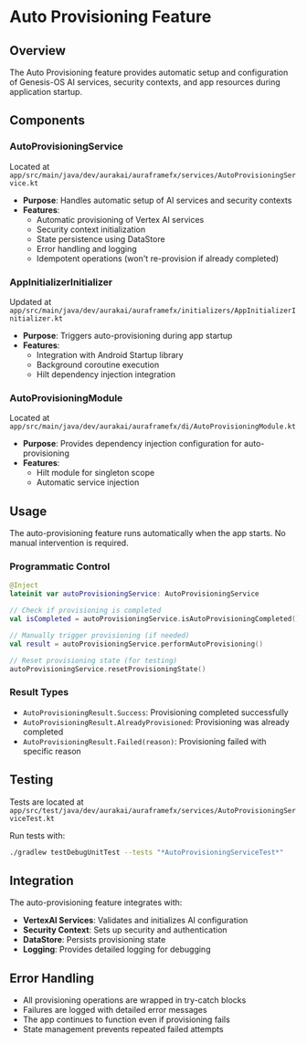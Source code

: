 # Auto Provisioning Feature

## Overview

The Auto Provisioning feature provides automatic setup and configuration of Genesis-OS AI services, security contexts, and app resources during application startup.

## Components

### AutoProvisioningService

Located at `app/src/main/java/dev/aurakai/auraframefx/services/AutoProvisioningService.kt`

- **Purpose**: Handles automatic setup of AI services and security contexts
- **Features**:
  - Automatic provisioning of Vertex AI services
  - Security context initialization
  - State persistence using DataStore
  - Error handling and logging
  - Idempotent operations (won't re-provision if already completed)

### AppInitializerInitializer

Updated at `app/src/main/java/dev/aurakai/auraframefx/initializers/AppInitializerInitializer.kt`

- **Purpose**: Triggers auto-provisioning during app startup
- **Features**:
  - Integration with Android Startup library
  - Background coroutine execution
  - Hilt dependency injection integration

### AutoProvisioningModule

Located at `app/src/main/java/dev/aurakai/auraframefx/di/AutoProvisioningModule.kt`

- **Purpose**: Provides dependency injection configuration for auto-provisioning
- **Features**:
  - Hilt module for singleton scope
  - Automatic service injection

## Usage

The auto-provisioning feature runs automatically when the app starts. No manual intervention is required.

### Programmatic Control

```kotlin
@Inject
lateinit var autoProvisioningService: AutoProvisioningService

// Check if provisioning is completed
val isCompleted = autoProvisioningService.isAutoProvisioningCompleted()

// Manually trigger provisioning (if needed)
val result = autoProvisioningService.performAutoProvisioning()

// Reset provisioning state (for testing)
autoProvisioningService.resetProvisioningState()
```

### Result Types

- `AutoProvisioningResult.Success`: Provisioning completed successfully
- `AutoProvisioningResult.AlreadyProvisioned`: Provisioning was already completed
- `AutoProvisioningResult.Failed(reason)`: Provisioning failed with specific reason

## Testing

Tests are located at `app/src/test/java/dev/aurakai/auraframefx/services/AutoProvisioningServiceTest.kt`

Run tests with:
```bash
./gradlew testDebugUnitTest --tests "*AutoProvisioningServiceTest*"
```

## Integration

The auto-provisioning feature integrates with:

- **VertexAI Services**: Validates and initializes AI configuration
- **Security Context**: Sets up security and authentication
- **DataStore**: Persists provisioning state
- **Logging**: Provides detailed logging for debugging

## Error Handling

- All provisioning operations are wrapped in try-catch blocks
- Failures are logged with detailed error messages
- The app continues to function even if provisioning fails
- State management prevents repeated failed attempts